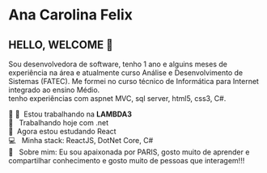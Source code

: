 # Ana Carolina Felix 

## HELLO, WELCOME 👋
  Sou desenvolvedora de software, tenho 1 ano e alguins meses de experiência na área e atualmente curso Análise e Desenvolvimento de Sistemas (FATEC). Me formei no curso técnico de Informática para Internet integrado ao ensino Médio.
<br>tenho experiências com aspnet MVC, sql server, html5, css3, C#.

 :rocket: 💜&nbsp; Estou trabalhando na **LAMBDA3**
 <br/>    📝 &nbsp; Trabalhando hoje com .net
 <br/>    💙&nbsp; Agora estou estudando React
 <br/>    💻 &nbsp; Minha stack: ReactJS, DotNet Core, C#
 <br/>   💬  &nbsp; Sobre mim: Eu sou apaixonada por PARIS, gosto muito de aprender e compartilhar conhecimento e gosto muito de pessoas que interagem!!!
 
 
